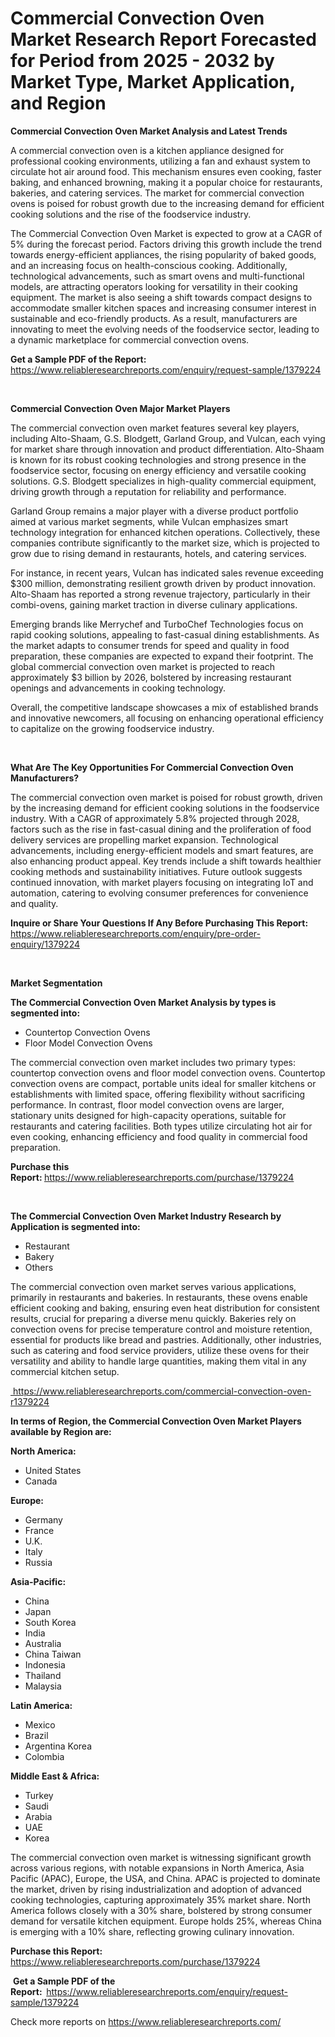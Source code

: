 <p><h1>Commercial Convection Oven Market Research Report Forecasted for Period from 2025 -  2032 by Market Type, Market Application, and Region</h1></p><p><strong>Commercial Convection Oven Market Analysis and Latest Trends</strong></p>
<p><p>A commercial convection oven is a kitchen appliance designed for professional cooking environments, utilizing a fan and exhaust system to circulate hot air around food. This mechanism ensures even cooking, faster baking, and enhanced browning, making it a popular choice for restaurants, bakeries, and catering services. The market for commercial convection ovens is poised for robust growth due to the increasing demand for efficient cooking solutions and the rise of the foodservice industry.</p><p>The Commercial Convection Oven Market is expected to grow at a CAGR of 5% during the forecast period. Factors driving this growth include the trend towards energy-efficient appliances, the rising popularity of baked goods, and an increasing focus on health-conscious cooking. Additionally, technological advancements, such as smart ovens and multi-functional models, are attracting operators looking for versatility in their cooking equipment. The market is also seeing a shift towards compact designs to accommodate smaller kitchen spaces and increasing consumer interest in sustainable and eco-friendly products. As a result, manufacturers are innovating to meet the evolving needs of the foodservice sector, leading to a dynamic marketplace for commercial convection ovens.</p></p>
<p><strong>Get a Sample PDF of the Report:&nbsp;</strong> <a href="https://www.reliableresearchreports.com/enquiry/request-sample/1379224?utm_campaign=3446&utm_medium=2&utm_source=Github&utm_content=ia&utm_term=09042025&utm_id=commercial-convection-oven">https://www.reliableresearchreports.com/enquiry/request-sample/1379224</a></p>
<p>&nbsp;</p>
<p><strong>Commercial Convection Oven Major Market Players</strong></p>
<p><p>The commercial convection oven market features several key players, including Alto-Shaam, G.S. Blodgett, Garland Group, and Vulcan, each vying for market share through innovation and product differentiation. Alto-Shaam is known for its robust cooking technologies and strong presence in the foodservice sector, focusing on energy efficiency and versatile cooking solutions. G.S. Blodgett specializes in high-quality commercial equipment, driving growth through a reputation for reliability and performance. </p><p>Garland Group remains a major player with a diverse product portfolio aimed at various market segments, while Vulcan emphasizes smart technology integration for enhanced kitchen operations. Collectively, these companies contribute significantly to the market size, which is projected to grow due to rising demand in restaurants, hotels, and catering services.</p><p>For instance, in recent years, Vulcan has indicated sales revenue exceeding $300 million, demonstrating resilient growth driven by product innovation. Alto-Shaam has reported a strong revenue trajectory, particularly in their combi-ovens, gaining market traction in diverse culinary applications. </p><p>Emerging brands like Merrychef and TurboChef Technologies focus on rapid cooking solutions, appealing to fast-casual dining establishments. As the market adapts to consumer trends for speed and quality in food preparation, these companies are expected to expand their footprint. The global commercial convection oven market is projected to reach approximately $3 billion by 2026, bolstered by increasing restaurant openings and advancements in cooking technology. </p><p>Overall, the competitive landscape showcases a mix of established brands and innovative newcomers, all focusing on enhancing operational efficiency to capitalize on the growing foodservice industry.</p></p>
<p>&nbsp;</p>
<p><strong>What Are The Key Opportunities For Commercial Convection Oven Manufacturers?</strong></p>
<p><p>The commercial convection oven market is poised for robust growth, driven by the increasing demand for efficient cooking solutions in the foodservice industry. With a CAGR of approximately 5.8% projected through 2028, factors such as the rise in fast-casual dining and the proliferation of food delivery services are propelling market expansion. Technological advancements, including energy-efficient models and smart features, are also enhancing product appeal. Key trends include a shift towards healthier cooking methods and sustainability initiatives. Future outlook suggests continued innovation, with market players focusing on integrating IoT and automation, catering to evolving consumer preferences for convenience and quality.</p></p>
<p><strong>Inquire or Share Your Questions If Any Before Purchasing This Report:</strong> <a href="https://www.reliableresearchreports.com/enquiry/pre-order-enquiry/1379224?utm_campaign=3446&utm_medium=2&utm_source=Github&utm_content=ia&utm_term=09042025&utm_id=commercial-convection-oven">https://www.reliableresearchreports.com/enquiry/pre-order-enquiry/1379224</a></p>
<p>&nbsp;</p>
<p><strong>Market Segmentation</strong></p>
<p><strong>The Commercial Convection Oven Market Analysis by types is segmented into:</strong></p>
<p><ul><li>Countertop Convection Ovens</li><li>Floor Model Convection Ovens</li></ul></p>
<p><p>The commercial convection oven market includes two primary types: countertop convection ovens and floor model convection ovens. Countertop convection ovens are compact, portable units ideal for smaller kitchens or establishments with limited space, offering flexibility without sacrificing performance. In contrast, floor model convection ovens are larger, stationary units designed for high-capacity operations, suitable for restaurants and catering facilities. Both types utilize circulating hot air for even cooking, enhancing efficiency and food quality in commercial food preparation.</p></p>
<p><strong>Purchase this Report:&nbsp;</strong><a href="https://www.reliableresearchreports.com/purchase/1379224?utm_campaign=3446&utm_medium=2&utm_source=Github&utm_content=ia&utm_term=09042025&utm_id=commercial-convection-oven">https://www.reliableresearchreports.com/purchase/1379224</a></p>
<p>&nbsp;</p>
<p><strong>The Commercial Convection Oven Market Industry Research by Application is segmented into:</strong></p>
<p><ul><li>Restaurant</li><li>Bakery</li><li>Others</li></ul></p>
<p><p>The commercial convection oven market serves various applications, primarily in restaurants and bakeries. In restaurants, these ovens enable efficient cooking and baking, ensuring even heat distribution for consistent results, crucial for preparing a diverse menu quickly. Bakeries rely on convection ovens for precise temperature control and moisture retention, essential for products like bread and pastries. Additionally, other industries, such as catering and food service providers, utilize these ovens for their versatility and ability to handle large quantities, making them vital in any commercial kitchen setup.</p></p>
<p><a href="https://www.reliableresearchreports.com/commercial-convection-oven-r1379224?utm_campaign=3446&utm_medium=2&utm_source=Github&utm_content=ia&utm_term=09042025&utm_id=commercial-convection-oven">&nbsp;https://www.reliableresearchreports.com/commercial-convection-oven-r1379224</a></p>
<p><strong>In terms of Region, the Commercial Convection Oven Market Players available by Region are:</strong></p>
<p>
    <p> <strong> North America: </strong>
        <ul>
            <li>United States</li>
            <li>Canada</li>
        </ul>
        </p> 
    <p> <strong> Europe: </strong>
        <ul>
            <li>Germany</li>
            <li>France</li>
            <li>U.K.</li>
            <li>Italy</li>
            <li>Russia</li>
        </ul>
        </p> 
    <p> <strong> Asia-Pacific: </strong>
        <ul>
            <li>China</li>
            <li>Japan</li>
            <li>South Korea</li>
            <li>India</li>
            <li>Australia</li>
            <li>China Taiwan</li>
            <li>Indonesia</li>
            <li>Thailand</li>
            <li>Malaysia</li>
        </ul>
        </p> 
    <p> <strong> Latin America: </strong>
        <ul>
            <li>Mexico</li>
            <li>Brazil</li>
            <li>Argentina Korea</li>
            <li>Colombia</li>
        </ul>
        </p> 
    <p> <strong> Middle East & Africa: </strong>
        <ul>
            <li>Turkey</li>
            <li>Saudi</li>
            <li>Arabia</li>
            <li>UAE</li>
            <li>Korea</li>
        </ul>
    </p>
    </p>
<p><p>The commercial convection oven market is witnessing significant growth across various regions, with notable expansions in North America, Asia Pacific (APAC), Europe, the USA, and China. APAC is projected to dominate the market, driven by rising industrialization and adoption of advanced cooking technologies, capturing approximately 35% market share. North America follows closely with a 30% share, bolstered by strong consumer demand for versatile kitchen equipment. Europe holds 25%, whereas China is emerging with a 10% share, reflecting growing culinary innovation.</p></p>
<p><strong>Purchase this Report: </strong><a href="https://www.reliableresearchreports.com/purchase/1379224?utm_campaign=3446&utm_medium=2&utm_source=Github&utm_content=ia&utm_term=09042025&utm_id=commercial-convection-oven">https://www.reliableresearchreports.com/purchase/1379224</a></p>
<p>&nbsp;<strong>Get a Sample PDF of the Report:&nbsp;&nbsp;</strong><a href="https://www.reliableresearchreports.com/enquiry/request-sample/1379224?utm_campaign=3446&utm_medium=2&utm_source=Github&utm_content=ia&utm_term=09042025&utm_id=commercial-convection-oven">https://www.reliableresearchreports.com/enquiry/request-sample/1379224</a></p>
<p><strong></strong></p>
<p>Check more reports on <a href="https://www.reliableresearchreports.com/?utm_campaign=3446&utm_medium=2&utm_source=Github&utm_content=ia&utm_term=09042025&utm_id=commercial-convection-oven">https://www.reliableresearchreports.com/</a></p>